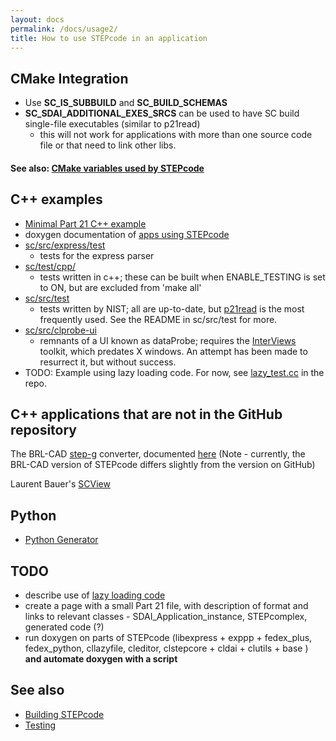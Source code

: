 ```yaml
---
layout: docs
permalink: /docs/usage2/
title: How to use STEPcode in an application
---
```


## CMake Integration

-   Use **SC_IS_SUBBUILD** and **SC_BUILD_SCHEMAS**
-   **SC_SDAI_ADDITIONAL_EXES_SRCS** can be used to have SC build
    single-file executables (similar to p21read)
    -   this will not work for applications with more than one source
        code file or that need to link other libs.

#### See also: [CMake variables used by STEPcode](/docs/cmake_vars/)

## C++ examples

-   [Minimal Part 21 C++ example](Minimal_Part_21_C++_example.html)
-   doxygen documentation of [apps using STEPcode](http://stepcode.org/stepcode-use-doxygen/)
-   [sc/src/express/test](https://github.com/stepcode/stepcode/tree/master/src/express/test/)
    - tests for the express parser
-   [sc/test/cpp/](http://github.com/stepcode/stepcode/tree/master/test/cpp/)
    - tests written in c++; these can be built when ENABLE_TESTING is set to ON, but are excluded from 'make all'
-   [sc/src/test](http://github.com/stepcode/stepcode/tree/master/src/test)
    - tests written by NIST; all are up-to-date, but [p21read](https://github.com/stepcode/stepcode/blob/master/src/test/p21read/p21read.cc#L138) is the most frequently used. See the README in sc/src/test for more.
-   [sc/src/clprobe-ui](http://github.com/stepcode/stepcode/tree/master/src/clprobe-ui)
    - remnants of a UI known as dataProbe; requires the [InterViews](http://www.ivtools.org/ivtools/interviews.html) toolkit, which predates X windows. An attempt has been made to resurrect it, but without success.
-   TODO: Example using lazy loading code. For now, see [lazy_test.cc](http://github.com/stepcode/stepcode/blob/master/src/cllazyfile/lazy_test.cc) in the repo.

## C++ applications that are not in the GitHub repository

The BRL-CAD [step-g](http://brlcad.svn.sourceforge.net/viewvc/brlcad/brlcad/trunk/src/conv/step/) converter, documented [here](http://stepcode.org/stepcode-use-doxygen/step-g_8cpp.html) (Note - currently, the BRL-CAD version of STEPcode differs slightly from the version on GitHub)

Laurent Bauer's [SCView](https://github.com/LaurentBauer/SCView/wiki)

## Python

-   [Python Generator](http://github.com/stepcode/stepcode/wiki/python-generator)

## TODO

-   describe use of [lazy loading code](http://github.com/stepcode/stepcode/blob/master/src/cllazyfile/lazyInstMgr.h)
-   create a page with a small Part 21 file, with description of format and links to relevant classes - SDAI_Application_instance, STEPcomplex, generated code (?)
-   run doxygen on parts of STEPcode (libexpress + exppp + fedex_plus, fedex_python, cllazyfile, cleditor, clstepcore + cldai + clutils + base ) **and automate doxygen with a script**

## See also

-   [Building STEPcode](/docs/building/)
-   [Testing](/docs/testing)
